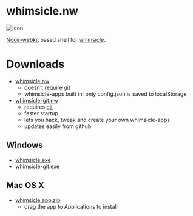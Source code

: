 whimsicle.nw
============
![icon](https://raw.github.com/bodhiBit/whimsicle.node-webkit/master/src/icons/icon128.png)

[Node-webkit](https://github.com/rogerwang/node-webkit) based
shell for [whimsicle](https://github.com/bodhiBit/whimsicle-apps)..

Downloads
=========
 - [whimsicle.nw](https://www.dropbox.com/s/agh18dgdvdznjf1/whimsicle.nw)
    - doesn't require git
    - whimsicle-apps built in; only config.json is saved to localStorage
 - [whimsicle-git.nw](https://www.dropbox.com/s/vsjcj36xcsifwno/whimsicle-git.nw)
    - requires [git](http://git-scm.com/)
    - faster startup
    - lets you hack, tweak and create your own whimsicle-apps
    - updates easily from github

Windows
-------
 - [whimsicle.exe](https://www.dropbox.com/s/akyntv9eci9cdct/whimsicle.exe)
 - [whimsicle-git.exe](https://www.dropbox.com/s/x22kw7ow0153xaw/whimsicle-git.exe)

Mac OS X
--------
 - [whimsicle.app.zip](https://www.dropbox.com/s/iochbp1xoeqv2kt/whimsicle.app.zip)
    - drag the app to Applications to install

